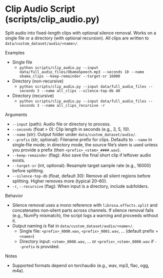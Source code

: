 # Clip Audio Script (scripts/clip_audio.py)

Split audio into fixed-length clips with optional silence removal. Works on a single file or a directory (with optional recursion). All clips are written to `data/custom_dataset/audio/<name>/`.

Examples
- Single file
  - `python scripts/clip_audio.py --input data/full_audio_files/ObamaSpeech.mp3 --seconds 10 --name obama_clips --keep-remainder --target-sr 16000`
- Directory (non-recursive)
  - `python scripts/clip_audio.py --input data/full_audio_files --seconds 3 --name all_clips --silence-top-db 40`
- Directory (recursive)
  - `python scripts/clip_audio.py --input data/full_audio_files --seconds 3 --name all_clips_recursive -r`

Arguments
- `--input` (path): Audio file or directory to process.
- `--seconds` (float > 0): Clip length in seconds (e.g., 3, 5, 10).
- `--name` (str): Output folder under `data/custom_dataset/audio/`.
- `--prefix` (str, optional): Filename prefix for clips. Defaults to `--name` in single‑file mode; in directory mode, the source file’s stem is used unless you provide a prefix (then `<prefix>_<stem>_####.wav`).
- `--keep-remainder` (flag): Also save the final short clip if leftover audio exists.
- `--target-sr` (int, optional): Resample target sample rate (e.g., 16000) before splitting.
- `--silence-top-db` (float, default 30): Remove all silent regions before splitting. Higher removes more (typical 20–60).
- `-r`, `--recursive` (flag): When input is a directory, include subfolders.

Behavior
- Silence removal uses a mono reference with `librosa.effects.split` and concatenates non‑silent parts across channels. If silence removal fails (e.g., NumPy mismatch), the script logs a warning and proceeds without it.
- Output naming is flat in `data/custom_dataset/audio/<name>/`.
  - Single file: `<prefix>_0000.wav`, `<prefix>_0001.wav`, ... (default prefix = `<name>`)
  - Directory input: `<stem>_0000.wav`, ... or `<prefix>_<stem>_0000.wav` if `--prefix` is provided.

Notes
- Supported formats depend on torchaudio (e.g., wav, mp3, flac, ogg, m4a).
